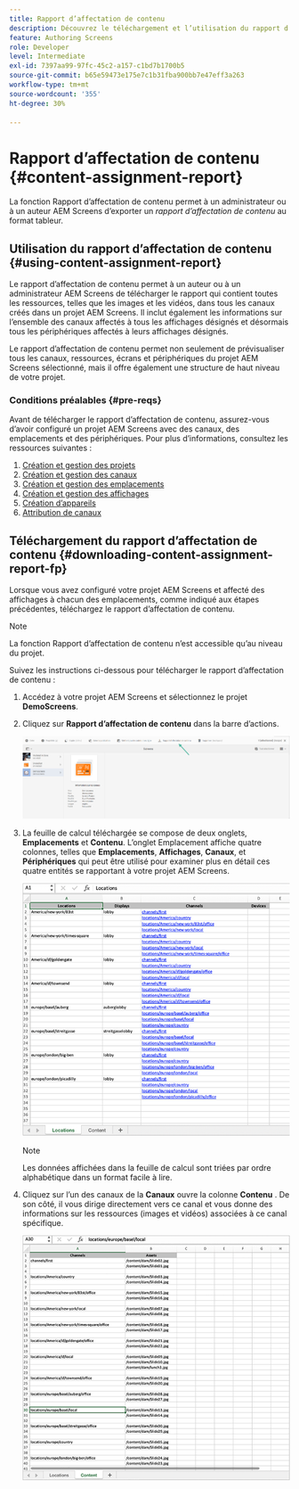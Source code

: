 ```yaml
---
title: Rapport d’affectation de contenu
description: Découvrez le téléchargement et l’utilisation du rapport d’affectation de contenu relatif à AEM Screens.
feature: Authoring Screens
role: Developer
level: Intermediate
exl-id: 7397aa99-97fc-45c2-a157-c1bd7b1700b5
source-git-commit: b65e59473e175e7c1b31fba900bb7e47eff3a263
workflow-type: tm+mt
source-wordcount: '355'
ht-degree: 30%

---
```


# Rapport d’affectation de contenu {#content-assignment-report}

La fonction Rapport d’affectation de contenu permet à un administrateur ou à un auteur AEM Screens d’exporter un *rapport d’affectation de contenu* au format tableur.

## Utilisation du rapport d’affectation de contenu {#using-content-assignment-report}

Le rapport d’affectation de contenu permet à un auteur ou à un administrateur AEM Screens de télécharger le rapport qui contient toutes les ressources, telles que les images et les vidéos, dans tous les canaux créés dans un projet AEM Screens. Il inclut également les informations sur l’ensemble des canaux affectés à tous les affichages désignés et désormais tous les périphériques affectés à leurs affichages désignés.

Le rapport d’affectation de contenu permet non seulement de prévisualiser tous les canaux, ressources, écrans et périphériques du projet AEM Screens sélectionné, mais il offre également une structure de haut niveau de votre projet.


### Conditions préalables {#pre-reqs}

Avant de télécharger le rapport d’affectation de contenu, assurez-vous d’avoir configuré un projet AEM Screens avec des canaux, des emplacements et des périphériques.
Pour plus d’informations, consultez les ressources suivantes :

1. [Création et gestion des projets](/help/user-guide/creating-a-screens-project.md)
1. [Création et gestion des canaux](/help/user-guide/managing-channels.md)
1. [Création et gestion des emplacements](/help/user-guide/managing-locations.md)
1. [Création et gestion des affichages](/help/user-guide/managing-displays.md)
1. [Création d’appareils](/help/user-guide/managing-devices.md)
1. [Attribution de canaux](/help/user-guide/channel-assignment-latest-fp.md)


## Téléchargement du rapport d’affectation de contenu {#downloading-content-assignment-report-fp}

Lorsque vous avez configuré votre projet AEM Screens et affecté des affichages à chacun des emplacements, comme indiqué aux étapes précédentes, téléchargez le rapport d’affectation de contenu.

>[!NOTE]
>La fonction Rapport d’affectation de contenu n’est accessible qu’au niveau du projet.

Suivez les instructions ci-dessous pour télécharger le rapport d’affectation de contenu :

1. Accédez à votre projet AEM Screens et sélectionnez le projet **DemoScreens**.

1. Cliquez sur **Rapport d’affectation de contenu** dans la barre d’actions.

   ![image](/help/user-guide/assets/content-assignment-report/can-download.png)

1. La feuille de calcul téléchargée se compose de deux onglets, **Emplacements** et **Contenu**. L’onglet Emplacement affiche quatre colonnes, telles que **Emplacements**, **Affichages**, **Canaux**, et **Périphériques** qui peut être utilisé pour examiner plus en détail ces quatre entités se rapportant à votre projet AEM Screens.

   ![image](/help/user-guide/assets/content-assignment-report/report-sheet1.png)

   >[!NOTE]
   >Les données affichées dans la feuille de calcul sont triées par ordre alphabétique dans un format facile à lire.

1. Cliquez sur l’un des canaux de la **Canaux** ouvre la colonne **Contenu** . De son côté, il vous dirige directement vers ce canal et vous donne des informations sur les ressources (images et vidéos) associées à ce canal spécifique.

   ![image](/help/user-guide/assets/content-assignment-report/report-sheet2.png)
